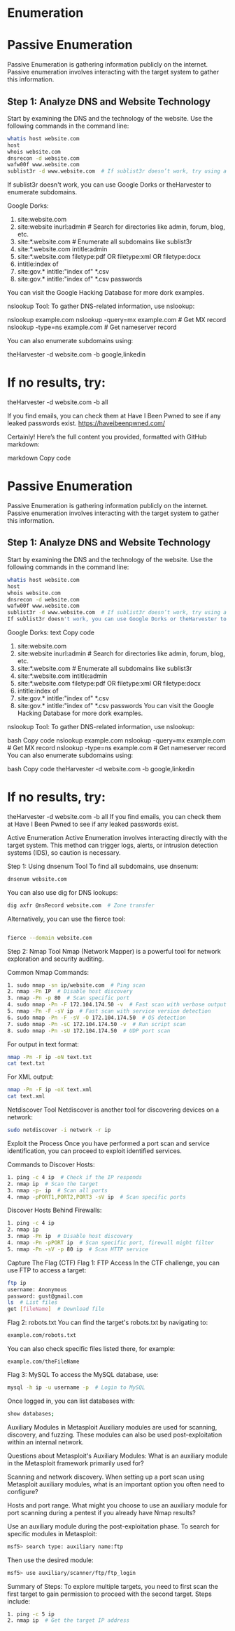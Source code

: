 # Enumeration


# Passive Enumeration

Passive Enumeration is gathering information publicly on the internet. Passive enumeration involves interacting with the target system to gather this information.

## Step 1: Analyze DNS and Website Technology

Start by examining the DNS and the technology of the website. Use the following commands in the command line:

```bash
whatis host website.com
host
whois website.com
dnsrecon -d website.com
wafw00f www.website.com
sublist3r -d www.website.com  # If sublist3r doesn’t work, try using a VPN and try again
````
If sublist3r doesn't work, you can use Google Dorks or theHarvester to enumerate subdomains.

Google Dorks:

1. site:website.com
2. site:website inurl:admin  # Search for directories like admin, forum, blog, etc.
3. site:*.website.com  # Enumerate all subdomains like sublist3r
4. site:*.website.com intitle:admin
5. site:*.website.com filetype:pdf OR filetype:xml OR filetype:docx
6. intitle:index of
7. site:gov.* intitle:"index of" *.csv
8. site:gov.* intitle:"index of" *.csv passwords


You can visit the Google Hacking Database for more dork examples.

nslookup Tool:
To gather DNS-related information, use nslookup:

nslookup example.com
nslookup -query=mx example.com  # Get MX record
nslookup -type=ns example.com  # Get nameserver record


You can also enumerate subdomains using:

theHarvester -d website.com -b google,linkedin
# If no results, try:
theHarvester -d website.com -b all

If you find emails, you can check them at Have I Been Pwned to see if any leaked passwords exist. https://haveibeenpwned.com/



Certainly! Here’s the full content you provided, formatted with GitHub markdown:

markdown
Copy code
# Passive Enumeration

Passive Enumeration is gathering information publicly on the internet. Passive enumeration involves interacting with the target system to gather this information.

## Step 1: Analyze DNS and Website Technology

Start by examining the DNS and the technology of the website. Use the following commands in the command line:

```bash
whatis host website.com
host
whois website.com
dnsrecon -d website.com
wafw00f www.website.com
sublist3r -d www.website.com  # If sublist3r doesn’t work, try using a VPN and try again
If sublist3r doesn't work, you can use Google Dorks or theHarvester to enumerate subdomains.
```
Google Dorks:
text
Copy code
1. site:website.com
2. site:website inurl:admin  # Search for directories like admin, forum, blog, etc.
3. site:*.website.com  # Enumerate all subdomains like sublist3r
4. site:*.website.com intitle:admin
5. site:*.website.com filetype:pdf OR filetype:xml OR filetype:docx
6. intitle:index of
7. site:gov.* intitle:"index of" *.csv
8. site:gov.* intitle:"index of" *.csv passwords
You can visit the Google Hacking Database for more dork examples.

nslookup Tool:
To gather DNS-related information, use nslookup:

bash
Copy code
nslookup example.com
nslookup -query=mx example.com  # Get MX record
nslookup -type=ns example.com  # Get nameserver record
You can also enumerate subdomains using:

bash
Copy code
theHarvester -d website.com -b google,linkedin
# If no results, try:
theHarvester -d website.com -b all
If you find emails, you can check them at Have I Been Pwned to see if any leaked passwords exist.

Active Enumeration
Active Enumeration involves interacting directly with the target system. This method can trigger logs, alerts, or intrusion detection systems (IDS), so caution is necessary.

Step 1: Using dnsenum Tool
To find all subdomains, use dnsenum:
```bash
dnsenum website.com
```
You can also use dig for DNS lookups:

```bash
dig axfr @nsRecord website.com  # Zone transfer

```

Alternatively, you can use the fierce tool:

```bash

fierce --domain website.com

```

Step 2: Nmap Tool
Nmap (Network Mapper) is a powerful tool for network exploration and security auditing.

Common Nmap Commands:

```bash
1. sudo nmap -sn ip/website.com  # Ping scan
2. nmap -Pn IP  # Disable host discovery
3. nmap -Pn -p 80  # Scan specific port
4. sudo nmap -Pn -F 172.104.174.50 -v  # Fast scan with verbose output
5. nmap -Pn -F -sV ip  # Fast scan with service version detection
6. sudo nmap -Pn -F -sV -O 172.104.174.50  # OS detection
7. sudo nmap -Pn -sC 172.104.174.50 -v  # Run script scan
8. sudo nmap -Pn -sU 172.104.174.50  # UDP port scan

```
For output in text format:

```bash
nmap -Pn -F ip -oN text.txt
cat text.txt

```

For XML output:

```bash
nmap -Pn -F ip -oX text.xml
cat text.xml
```

Netdiscover Tool
Netdiscover is another tool for discovering devices on a network:
```bash
sudo netdiscover -i network -r ip
```

Exploit the Process
Once you have performed a port scan and service identification, you can proceed to exploit identified services.

Commands to Discover Hosts:

```bash
1. ping -c 4 ip  # Check if the IP responds
2. nmap ip  # Scan the target
3. nmap -p- ip  # Scan all ports
4. nmap -pPORT1,PORT2,PORT3 -sV ip  # Scan specific ports
```

Discover Hosts Behind Firewalls:

```bash
1. ping -c 4 ip
2. nmap ip
3. nmap -Pn ip  # Disable host discovery
4. nmap -Pn -pPORT ip  # Scan specific port, firewall might filter
5. nmap -Pn -sV -p 80 ip  # Scan HTTP service
```

Capture The Flag (CTF)
Flag 1: FTP Access
In the CTF challenge, you can use FTP to access a target:

```bash
ftp ip
username: Anonymous
password: gust@gmail.com
ls  # List files
get [fileName]  # Download file
```
Flag 2: robots.txt
You can find the target's robots.txt by navigating to:

```bash
example.com/robots.txt
```

You can also check specific files listed there, for example:
```text
example.com/theFileName
```


Flag 3: MySQL
To access the MySQL database, use:

```bash
mysql -h ip -u username -p  # Login to MySQL
```

Once logged in, you can list databases with:


```bash
show databases;
```

Auxiliary Modules in Metasploit
Auxiliary modules are used for scanning, discovery, and fuzzing. These modules can also be used post-exploitation within an internal network.

Questions about Metasploit's Auxiliary Modules:
What is an auxiliary module in the Metasploit framework primarily used for?

Scanning and network discovery.
When setting up a port scan using Metasploit auxiliary modules, what is an important option you often need to configure?

Hosts and port range.
What might you choose to use an auxiliary module for port scanning during a pentest if you already have Nmap results?

Use an auxiliary module during the post-exploitation phase.
To search for specific modules in Metasploit:

```bash
msf5> search type: auxiliary name:ftp
```
Then use the desired module:

```bash
msf5> use auxiliary/scanner/ftp/ftp_login
```

Summary of Steps:
To explore multiple targets, you need to first scan the first target to gain permission to proceed with the second target. Steps include:

```bash
1. ping -c 5 ip
2. nmap ip  # Get the target IP address
```


